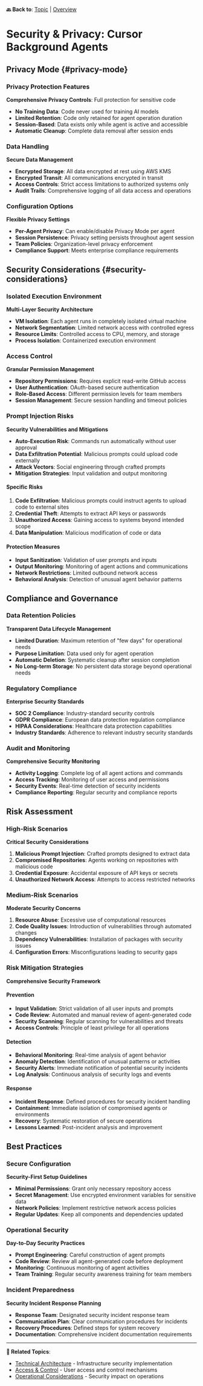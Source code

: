 **🔙 Back to**: [Topic](./0_topic.md) | [Overview](./overview.md)

# Security & Privacy: Cursor Background Agents

## Privacy Mode {#privacy-mode}

### Privacy Protection Features
**Comprehensive Privacy Controls**: Full protection for sensitive code
- **No Training Data**: Code never used for training AI models
- **Limited Retention**: Code only retained for agent operation duration
- **Session-Based**: Data exists only while agent is active and accessible
- **Automatic Cleanup**: Complete data removal after session ends

### Data Handling
**Secure Data Management**
- **Encrypted Storage**: All data encrypted at rest using AWS KMS
- **Encrypted Transit**: All communications encrypted in transit
- **Access Controls**: Strict access limitations to authorized systems only
- **Audit Trails**: Comprehensive logging of all data access and operations

### Configuration Options
**Flexible Privacy Settings**
- **Per-Agent Privacy**: Can enable/disable Privacy Mode per agent
- **Session Persistence**: Privacy setting persists throughout agent session
- **Team Policies**: Organization-level privacy enforcement
- **Compliance Support**: Meets enterprise compliance requirements

## Security Considerations {#security-considerations}

### Isolated Execution Environment
**Multi-Layer Security Architecture**
- **VM Isolation**: Each agent runs in completely isolated virtual machine
- **Network Segmentation**: Limited network access with controlled egress
- **Resource Limits**: Controlled access to CPU, memory, and storage
- **Process Isolation**: Containerized execution environment

### Access Control
**Granular Permission Management**
- **Repository Permissions**: Requires explicit read-write GitHub access
- **User Authentication**: OAuth-based secure authentication
- **Role-Based Access**: Different permission levels for team members
- **Session Management**: Secure session handling and timeout policies

### Prompt Injection Risks
**Security Vulnerabilities and Mitigations**
- **Auto-Execution Risk**: Commands run automatically without user approval
- **Data Exfiltration Potential**: Malicious prompts could upload code externally
- **Attack Vectors**: Social engineering through crafted prompts
- **Mitigation Strategies**: Input validation and output monitoring

#### Specific Risks
1. **Code Exfiltration**: Malicious prompts could instruct agents to upload code to external sites
2. **Credential Theft**: Attempts to extract API keys or passwords
3. **Unauthorized Access**: Gaining access to systems beyond intended scope
4. **Data Manipulation**: Malicious modification of code or data

#### Protection Measures
- **Input Sanitization**: Validation of user prompts and inputs
- **Output Monitoring**: Monitoring of agent actions and communications
- **Network Restrictions**: Limited outbound network access
- **Behavioral Analysis**: Detection of unusual agent behavior patterns

## Compliance and Governance

### Data Retention Policies
**Transparent Data Lifecycle Management**
- **Limited Duration**: Maximum retention of "few days" for operational needs
- **Purpose Limitation**: Data used only for agent operation
- **Automatic Deletion**: Systematic cleanup after session completion
- **No Long-term Storage**: No persistent data storage beyond operational needs

### Regulatory Compliance
**Enterprise Security Standards**
- **SOC 2 Compliance**: Industry-standard security controls
- **GDPR Compliance**: European data protection regulation compliance
- **HIPAA Considerations**: Healthcare data protection capabilities
- **Industry Standards**: Adherence to relevant industry security standards

### Audit and Monitoring
**Comprehensive Security Monitoring**
- **Activity Logging**: Complete log of all agent actions and commands
- **Access Tracking**: Monitoring of user access and permissions
- **Security Events**: Real-time detection of security incidents
- **Compliance Reporting**: Regular security and compliance reports

## Risk Assessment

### High-Risk Scenarios
**Critical Security Considerations**
1. **Malicious Prompt Injection**: Crafted prompts designed to extract data
2. **Compromised Repositories**: Agents working on repositories with malicious code
3. **Credential Exposure**: Accidental exposure of API keys or secrets
4. **Unauthorized Network Access**: Attempts to access restricted networks

### Medium-Risk Scenarios
**Moderate Security Concerns**
1. **Resource Abuse**: Excessive use of computational resources
2. **Code Quality Issues**: Introduction of vulnerabilities through automated changes
3. **Dependency Vulnerabilities**: Installation of packages with security issues
4. **Configuration Errors**: Misconfigurations leading to security gaps

### Risk Mitigation Strategies
**Comprehensive Security Framework**

#### Prevention
- **Input Validation**: Strict validation of all user inputs and prompts
- **Code Review**: Automated and manual review of agent-generated code
- **Security Scanning**: Regular scanning for vulnerabilities and threats
- **Access Controls**: Principle of least privilege for all operations

#### Detection
- **Behavioral Monitoring**: Real-time analysis of agent behavior
- **Anomaly Detection**: Identification of unusual patterns or activities
- **Security Alerts**: Immediate notification of potential security incidents
- **Log Analysis**: Continuous analysis of security logs and events

#### Response
- **Incident Response**: Defined procedures for security incident handling
- **Containment**: Immediate isolation of compromised agents or environments
- **Recovery**: Systematic restoration of secure operations
- **Lessons Learned**: Post-incident analysis and improvement

## Best Practices

### Secure Configuration
**Security-First Setup Guidelines**
- **Minimal Permissions**: Grant only necessary repository access
- **Secret Management**: Use encrypted environment variables for sensitive data
- **Network Policies**: Implement restrictive network access policies
- **Regular Updates**: Keep all components and dependencies updated

### Operational Security
**Day-to-Day Security Practices**
- **Prompt Engineering**: Careful construction of agent prompts
- **Code Review**: Review all agent-generated code before deployment
- **Monitoring**: Continuous monitoring of agent activities
- **Team Training**: Regular security awareness training for team members

### Incident Preparedness
**Security Incident Response Planning**
- **Response Team**: Designated security incident response team
- **Communication Plan**: Clear communication procedures for incidents
- **Recovery Procedures**: Defined steps for system recovery
- **Documentation**: Comprehensive incident documentation requirements

---

**🔗 Related Topics**:
- [Technical Architecture](./technical-architecture.md) - Infrastructure security implementation
- [Access & Control](./access-control.md) - User access and control mechanisms
- [Operational Considerations](./operational-considerations.md) - Security impact on operations